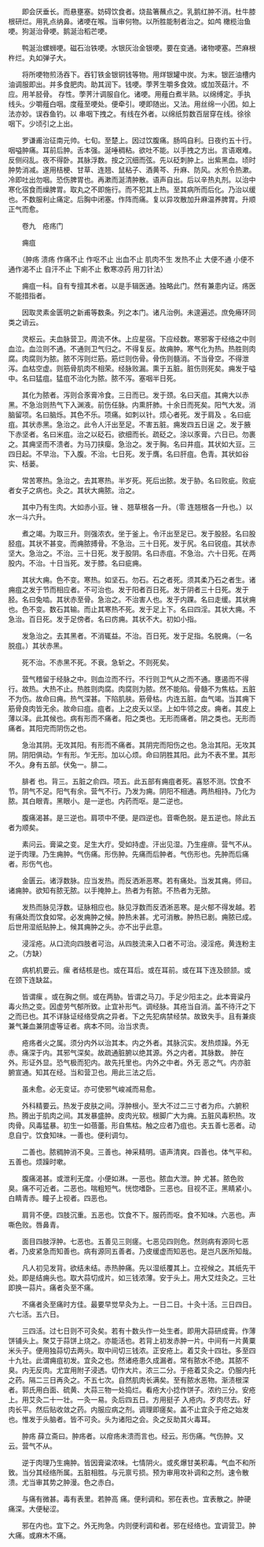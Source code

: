 <!-- { "loadSidebar": true } -->
　　即会厌垂长。而悬壅塞。妨碍饮食者。烧盐箸蘸点之。乳鹅红肿不消。杜牛膝根研烂。用乳点纳鼻。诸哽在喉。当审何物。以所胜能制者治之。如鸬 橄榄治鱼哽。狗涎治骨哽。鹅涎治稻芒哽。

　　鸭涎治螺蛳哽。磁石治铁哽。水银灰治金银哽。要在变通。诸物哽塞。苎麻根杵烂。丸如弹子大。

　　将所哽物煎汤吞下。吞钉铁金银铜钱等物。用烊银罐中炭。为末。银匠油槽内油调服即出。并多食肥肉。助其润下。钱哽。荸荠生嚼多食效。或加茨菇汁。不应。用羊胫骨。 存性。荸荠汁调服自化。诸哽。用薤白煮半熟。以绵缚定。手执线头。少嚼薤白咽。度薤至哽处。便牵引。哽即随出。又法。用丝绵一小团。如上法亦妙。误吞鱼钓。以 串咽下拽之。有线在外者。以绵纸剪数百层穿在线。徐徐咽下。少顷引之上出。

　　罗谦甫治征南元帅。七旬。至楚上。因过饮腹痛。肠鸣自利。日夜约五十行。咽嗌肿痛。耳前后肿。舌本强。涎唾稠粘。欲吐不能。以手拽之方出。言语艰难。反侧闷乱。夜不得卧。其脉浮数。按之沉细而弦。先以砭刺肿上。出紫黑血。顷时肿势消减。遂用桔梗、甘草、连翘、鼠粘子、酒黄芩、升麻、防风。水煎令热漱。冷即吐出勿咽。恐伤脾胃也。再漱而涎清肿散。语声自出。后以辛热丸剂。以治中寒化宿食而燥脾胃。取丸之不即施行。而不犯其上热。至其病所而后化。乃治以缓也。不数服利止痛定。后胸中闭塞。作阵而痛。复以异攻散加升麻温养脾胃。升顺正气而愈。

　　卷九　疮疡门

　　痈疽

　　（肿疡 溃疡 作痛不止 作呕不止 出血不止 肌肉不生 发热不止 大便不通 小便不通作渴不止 自汗不止 下痢不止 敷寒凉药 用刀针法）

　　痈疽一科。自有专擅其术者。以是手辑医通。独略此门。然有兼患内证。疡医不能措指者。

　　因取灵素金匮明之新甫等数条。列之本门。诸凡治例。未遑遍述。庶免瘠环同类之诮云。

　　灵枢云。夫血脉营卫。周流不休。上应星宿。下应经数。寒邪客于经络之中则血泣。血泣则不通。不通则卫气归之。不得复反。故痈肿。寒气化为热。热胜则肉腐。肉腐则为脓。脓不泻则烂筋。筋烂则伤骨。骨伤则髓消。不当骨空。不得泄泻。血枯空虚。则筋骨肌肉不相荣。经脉败漏。熏于五脏。脏伤则死矣。痈发于嗌中。名曰猛疽。猛疽不治化为脓。脓不泻。塞咽半日死。

　　其化为脓者。泻则合豕膏冷食。三日而已。发于颈。名曰天疽。其痈大以赤黑。不急治则热气下入渊液。前伤任脉。内熏肝肺。十余日而死矣。阳气大发。消脑留项。名曰脑烁。其色不乐。项痛。如刺以针。烦心者死。发于肩及 。名曰疵疽。其状赤黑。急治之。此令人汗出至足。不害五脏。痈发四五日逞 之。发于腋下赤坚者。名曰米疽。治之以砭石。欲细而长。疏砭之。涂以豕膏。六日已。勿裹之。其痈坚而不溃者。为马刀挟瘿。急治之。发于胸。名曰井疽。其状如大豆。三四日起。不早治。下入腹。不治。七日死。发于膺。名曰肝疽。色青。其状如谷实、栝蒌。

　　常苦寒热。急治之。去其寒热。半岁死。死后出脓。发于胁。名曰败疵。败疵者女子之病也。灸之。其状大痈脓。治之。

　　其中乃有生肉。大如赤小豆。锉 、翘草根各一升。（零 连翘根各一升也。）以水一斗六升。

　　煮之竭。为取三升。则强浓衣。坐于釜上。令汗出至足已。发于股胫。名曰股胫疽。其状不甚变。而痈脓搏骨。不急治。三十日死。发于尻。名曰锐疽。其状赤坚大。急治之。不治。三十日死。发于股阴。名曰赤疽。不急治。六十日死。在两股内。不治。十日当死。发于膝。名曰疵痈。

　　其状大痈。色不变。寒热。如坚石。勿石。石之者死。须其柔乃石之者生。诸痈疽之发于节而相应者。不可治也。发于阳者百日死。发于阴者三十日死。发于胫。名曰兔啮。其状赤至骨。急治之。不治害人也。发于内踝。名曰走缓。其状痈也。色不变。数石其输。而止其寒热不死。发于足上下。名曰四淫。其状大痈。不急治。百日死。发于足傍者。名曰疠痈。其状不大。初如小指。

　　发急治之。去其黑者。不消辄益。不治。百日死。发于足指。名脱痈。（一名脱疽。）其状赤黑。

　　死不治。不赤黑不死。不衰。急斩之。不则死矣。

　　营气稽留于经脉之中。则血泣而不行。不行则卫气从之而不通。壅遏而不得行。故热。大热不止。热胜则肉腐。肉腐则为脓。然不能陷。骨髓不为焦枯。五脏不为伤。故命曰痈。热气深甚。下陷肌肤。筋骨枯。内连五脏。血气竭。当其痈下筋骨良肉皆无余。故命曰疽。疽者。上之皮夭以坚。上如牛领之皮。痈者。其皮上薄以泽。此其候也。病有形而不痛者。阳之类也。无形而痛者。阴之类也。无形而痛者。其阳完而阴伤之也。

　　急治其阴。无攻其阳。有形而不痛者。其阴完而阳伤之也。急治其阳。无攻其阴。阴阳俱动。乍有形。乍无形。加以心烦。命曰阴胜其阳。此为不表不里。其形不久。身有五部。伏兔一。腓二。

　　腓者 也。背三。五脏之俞四。项五。此五部有痈疽者死。喜怒不测。饮食不节。阴气不足。阳气有余。营气不行。乃发为痈。阴阳不相通。两热相持。乃化为脓。其白眼青。黑眼小。是一逆也。内药而呕。是二逆也。

　　腹痛渴甚。是三逆也。肩项中不便。是四逆也。音嘶色脱。是五逆也。除此五者为顺矣。

　　素问云。膏粱之变。足生大疔。受如持虚。汗出见湿。乃生痤痱。营气不从。逆于肉理。乃生痈肿。气伤痛。形伤肿。先痛而后肿者。气伤形也。先肿而后痛者。形伤气也。

　　金匮云。诸浮数脉。应当发热。而反洒淅恶寒。若有痛处。当发其痈。师曰。诸痈肿。欲知有脓无脓。以手掩肿上。热者为有脓。不热者为无脓。

　　发热而脉见浮数。证脉相应也。脉见浮数而反洒淅恶寒。是火郁不得发越。若有痛处而饮食如常。必发痈肿之候。肿热未甚。尤可消散。肿热已剧。痈脓已成。后世用湿纸贴肿上。候其痈肿之头。亦不出乎此意。

　　浸淫疮。从口流向四肢者可治。从四肢流来入口者不可治。浸淫疮。黄连粉主之。（方缺）

　　病机机要云。瘰 者结核是也。或在耳后。或在耳前。或在耳下连及颐颔。或在颈下连缺盆。

　　皆谓瘰 。或在胸之侧。或在两胁。皆谓之马刀。手足少阳主之。此本膏粱丹毒火热之变。因虚劳气郁所致。止宜补形气。调经脉。其疮当自消。盖不待汗之下之而已也。其不详脉证经络受病之异者。下之先犯病禁经禁。故致失手。且有兼痰兼气兼血兼阴虚等证者。病本不同。治当求责。

　　疮疡者火之属。须分内外以治其本。内之外者。其脉沉实。发热烦躁。外无 赤。痛深于内。其邪气深矣。故疏通脏腑以绝其源。外之内者。其脉数。 肿在外。形证外显。恐气极而犯内。故先托里也。内外之中者。外无 恶之气。内亦脏腑宣通。知其在经。当和营卫也。用此三法之后。

　　虽未愈。必无变证。亦可使邪气峻减而易愈。

　　外科精要云。热发于皮肤之间。浮肿根小。至大不过二三寸者为疖。六腑积热。腾出于肌肉之间。其发暴盛肿。皮肉光软。根脚广大为痈。五脏风毒积热。攻 肉骨。风毒猛暴。初生一如蓓蕾。形自焦枯。触之应者乃疽也。夫五善七恶者。动息自宁。饮食知味。一善也。便利调匀。

　　二善也。脓稠肿消不臭。三善也。神采精明。语声清爽。四善也。体气平和。五善也。烦躁时嗽。

　　腹痛渴甚。或泄利无度。小便如淋。一恶也。脓血大泄。肿 尤甚。脓色败臭。痛不可近者。二恶也。喘粗短气。恍惚嗜卧。三恶也。目视不正。黑睛紧小。白睛青赤。瞳子上视者。四恶也。

　　肩背不便。四肢沉重。五恶也。饮食不下。服药而呕。食不知味。六恶也。声嘶色败。唇鼻青。

　　面目四肢浮肿。七恶也。五善见三则瘥。七恶见四则危。然则病有源同七恶者。乃皮紧急而知善也。病有源同五善者。乃皮缓虚而知恶也。是岂凡医所知哉。

　　凡人初见发背。欲结未结。赤热肿痛。先以湿纸覆其上。立视候之。其纸先干处。即是结痈头也。取大蒜切成片。如三钱浓薄。安于头上。用大艾炷灸之。三壮即换一蒜片。痛者灸至不痛。

　　不痛者灸至痛时方佳。最要早觉早灸为上。一日二日。十灸十活。三日四日。六七活。五六日。

　　三四活。过七日则不可灸矣。若有十数头作一处生者。即用大蒜研成膏。作薄饼铺头上。聚艾于蒜饼上烧之。亦能活也。若背上初发赤肿一片。中间有一片黄粟米头子。便用独蒜切去两头。取中间切三钱浓。正安疮上。着艾灸十四壮。多至四十九壮。此谓痈疽初发。宜灸之也。然诸疮患久成漏者。常有脓水不绝。其脓不臭。内无反肉。尤宜用附子浸透。切作大片。浓三二分。于疮着艾灸之。仍服内托之药。隔二三日再灸之。不五七次。自然肌肉长满矣。至有脓水恶物。渐渍根深者。郭氏用白面、硫黄、大蒜三物一处捣烂。看疮大小捻作饼子。浓约三分。安疮上。用艾灸二十一壮。一灸一易。灸后四五日。方用挺子 入疮内。歹肉尽去。好肉长平。然后贴收敛之药。内服应病之剂。调理即瘥矣。盖不止宜灸于疮之始发也。惟发于头脑者。皆不可灸。头为诸阳之会。灸之反助其火毒耳。

　　肿疡 薛立斋曰。肿疡者。以疳疡未溃而言也。经云。形伤痛。气伤肿。又云。营气不从。

　　逆于肉理乃生痈肿。皆因膏粱浓味。七情阴火。或炙爆甘美积毒。气血不和所致。当分其经络所属。五脏相胜。与元禀亏损。预为审用攻补调和之剂。速令散溃。尤当审其势之肿漫。色之赤白。

　　与痛有微甚。毒有表里。若肿高 痛。便利调和。邪在表也。宜表散之。肿硬痛深。大便秘涩。

　　邪在内也。宜下之。外无拘急。内则便利调和者。邪在经络也。宜调营卫。肿 大痛。或麻木不痛。

